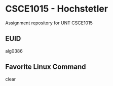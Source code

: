 # CSCE1015 - Hochstetler
Assignment repository for UNT CSCE1015

## EUID
alg0386
## Favorite Linux Command
clear
